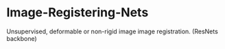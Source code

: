 # Image-Registering-Nets
Unsupervised, deformable or non-rigid image image registration. (ResNets backbone) 
